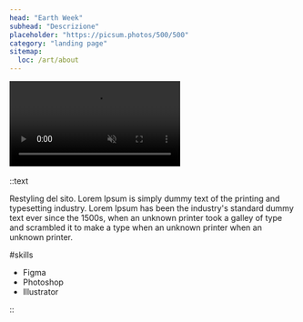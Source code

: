 ```yaml
---
head: "Earth Week"
subhead: "Descrizione"
placeholder: "https://picsum.photos/500/500"
category: "landing page"
sitemap:
  loc: /art/about
---
```


<div class="relative">
  <video src="/img/works/earth/portfolio-work-earth-big-video.mp4" playsinline autoplay muted loop></video>
  <a href="https://www.thenorthface.co.uk/earth-day.html" target="_blank">
    <img class="pf-cta" src="/img/works/earth/portfolio-work-earth-big-cta.svg" alt="">
  </a>
</div>

::text

Restyling del sito. Lorem Ipsum is simply dummy text of the printing and typesetting industry. Lorem Ipsum has been the industry's standard dummy text ever since the 1500s, when an unknown printer took a galley of type and scrambled it to make a type when an unknown printer when an unknown printer.

#skills

<ul>
  <li>Figma</li>
  <li>Photoshop</li>
  <li>Illustrator</li>
</ul>

::

<div class="gap-12 columns-2 mb-12">
  <img src="/img/works/earth/portfolio-work-earth-small1.png" alt="">
  <img src="/img/works/earth/portfolio-work-earth-small2.png" alt="">
</div>
